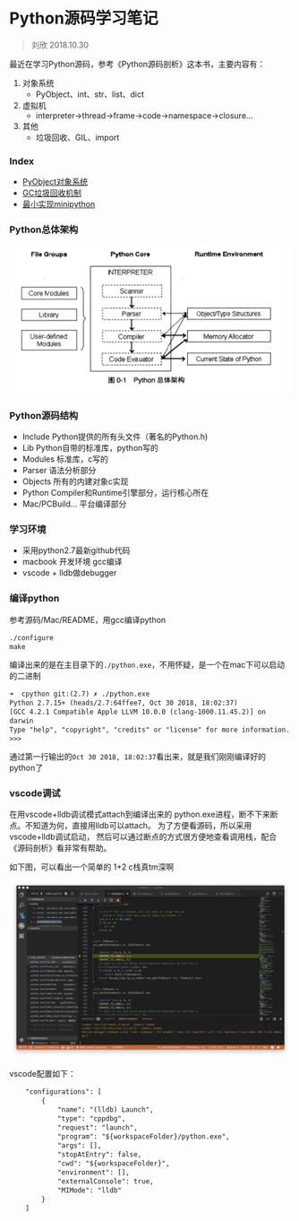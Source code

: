 Python源码学习笔记
=================

> 刘欣 2018.10.30


最近在学习Python源码，参考《Python源码剖析》这本书，主要内容有：

1. 对象系统
    - PyObject、int、str、list、dict
1. 虚拟机
    - interpreter->thread->frame->code->namespace->closure...
1. 其他
    - 垃圾回收、GIL、import



### Index

- [PyObject对象系统](./object.md)
- [GC垃圾回收机制](./gc.md)
- [最小实现minipython](./minipython.md)


### Python总体架构
![image](./img/arch.png)


### Python源码结构

- Include  	Python提供的所有头文件（著名的Python.h)
- Lib		Python自带的标准库，python写的
- Modules    	标准库，c写的
- Parser		语法分析部分
- Objects 	所有的内建对象c实现
- Python		Compiler和Runtime引擎部分，运行核心所在
- Mac/PCBuild...  平台编译部分


### 学习环境
*   采用python2.7最新github代码
*   macbook 开发环境 gcc编译
*   vscode + lldb做debugger

### 编译python
参考源码/Mac/README，用gcc编译python
```
./configure
make
```
编译出来的是在主目录下的`./python.exe`，不用怀疑，是一个在mac下可以启动的二进制

```
➜  cpython git:(2.7) ✗ ./python.exe 
Python 2.7.15+ (heads/2.7:64ffee7, Oct 30 2018, 18:02:37) 
[GCC 4.2.1 Compatible Apple LLVM 10.0.0 (clang-1000.11.45.2)] on darwin
Type "help", "copyright", "credits" or "license" for more information.
>>> 
```

通过第一行输出的``Oct 30 2018, 18:02:37``看出来，就是我们刚刚编译好的python了

### vscode调试

在用vscode+lldb调试模式attach到编译出来的
python.exe进程，断不下来断点。不知道为何，直接用lldb可以attach。
为了方便看源码，所以采用vscode+lldb调试启动，
然后可以通过断点的方式很方便地查看调用栈，配合《源码剖析》看非常有帮助。

如下图，可以看出一个简单的 1+2 c栈真tm深啊

![image](./img/1plus2.png)

vscode配置如下：
```
    "configurations": [
        {
            "name": "(lldb) Launch",
            "type": "cppdbg",
            "request": "launch",
            "program": "${workspaceFolder}/python.exe",
            "args": [],
            "stopAtEntry": false,
            "cwd": "${workspaceFolder}",
            "environment": [],
            "externalConsole": true,
            "MIMode": "lldb"
        }
    ]
```
